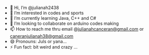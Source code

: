 - 👋 Hi, I’m @julianah2438
- 👀 I’m interested in codes and sports
- 🌱 I’m currently learning Java, C++ and C#
- 💞️ I’m looking to collaborate on arduino codes making
- 📫 How to reach me thru email @julianahcanceran@gmail.com or caneranjulianah38@gmail.com
- 😄 Pronouns: Juls or yana...
- ⚡ Fun fact: bit weird and crazy ...

<!---
julianah2438/julianah2438 is a ✨ special ✨ repository because its `README.md` (this file) appears on your GitHub profile.
You can click the Preview link to take a look at your changes.
--->
